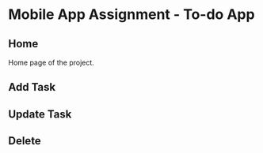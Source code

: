 # Mobile App Assignment - To-do App




## Home
Home page of the project.


## Add Task


## Update Task


## Delete



